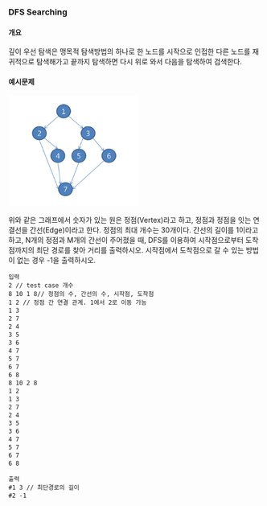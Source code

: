 ### DFS Searching

#### 개요
깊이 우선 탐색은 맹목적 탐색방법의 하나로 한 노드를 시작으로 인접한 다른 노드를 재귀적으로 탐색해가고 끝까지 탐색하면 다시 위로 와서 다음을 탐색하여 검색한다.

#### 예시문제
![dfs](dfs.png)

위와 같은 그래프에서 숫자가 있는 원은 정점(Vertex)라고 하고, 정점과 정점을 잇는 연결선을 간선(Edge)이라고 한다. 정점의 최대 개수는 30개이다. 간선의 길이를 1이라고 하고, N개의 정점과 M개의 간선이 주어졌을 때, DFS를 이용하여 시작점으로부터 도착점까지의 최단 경로를 찾아 거리를 출력하시오. 시작점에서 도착점으로 갈 수 있는 방법이 없는 경우 -1을 출력하시오.

```
입력
2 // test case 개수
8 10 1 8// 정점의 수, 간선의 수, 시작점, 도착점
1 2 // 정점 간 연결 관계. 1에서 2로 이동 가능
1 3
2 7
2 4
3 5
3 6
4 7
5 7
6 7
6 8
8 10 2 8
1 2
1 3
2 7
2 4
3 5
3 6
4 7
5 7
6 7
6 8
```
```
출력
#1 3 // 최단경로의 길이
#2 -1
```